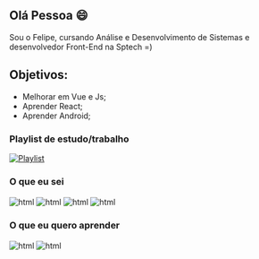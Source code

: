 ## Olá Pessoa 😄
Sou o Felipe, cursando Análise e Desenvolvimento de Sistemas e desenvolvedor Front-End na Sptech =)

## Objetivos:
- Melhorar em Vue e Js;
- Aprender React;
- Aprender Android;

### Playlist de estudo/trabalho
[![Playlist](https://img.shields.io/badge/Spotify-1ED760?&style=for-the-badge&logo=spotify&logoColor=white)](https://open.spotify.com/playlist/3gT5aUlybOmmSF9uebjSch?si=b51d39ad9c1347a4)

### O que eu sei
<div style="display: inline_block">
    <img align="center" alt="html" src="https://img.shields.io/badge/HTML5-E34F26?style=for-the-badge&logo=html5&logoColor=white"/>
    <img align="center" alt="html" src="https://img.shields.io/badge/CSS3-1572B6?style=for-the-badge&logo=css3&logoColor=white"/>
    <img align="center" alt="html" src="https://img.shields.io/badge/JavaScript-F7DF1E?style=for-the-badge&logo=javascript&logoColor=black"/>
    <img align="center" alt="html" src="https://img.shields.io/badge/Vue.js-35495E?style=for-the-badge&logo=vue.js&logoColor=4FC08D"/>
</div>

### O que eu quero aprender
<div style="display: inline_block">
    <img align="center" alt="html" src="https://img.shields.io/badge/React-20232A?style=for-the-badge&logo=react&logoColor=61DAFB"/>
    <img align="center" alt="html" src="https://img.shields.io/badge/Android-3DDC84?style=for-the-badge&logo=android&logoColor=white"/>
</div>
